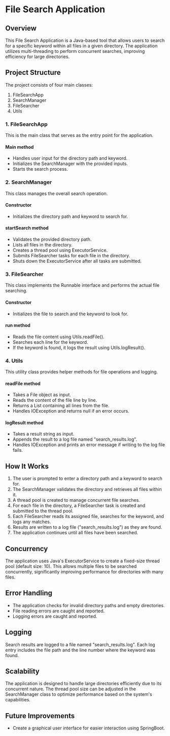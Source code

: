 
# File Search Application

## Overview
This File Search Application is a Java-based tool that allows users to search for a specific keyword within all files in a given directory. The application utilizes multi-threading to perform concurrent searches, improving efficiency for large directories.

## Project Structure

The project consists of four main classes:

1. FileSearchApp
2. SearchManager
3. FileSearcher
4. Utils

### 1. FileSearchApp

This is the main class that serves as the entry point for the application.

#### Main method
- Handles user input for the directory path and keyword.
- Initializes the SearchManager with the provided inputs.
- Starts the search process.

### 2. SearchManager

This class manages the overall search operation.

#### Constructor
- Initializes the directory path and keyword to search for.

#### startSearch method
- Validates the provided directory path.
- Lists all files in the directory.
- Creates a thread pool using ExecutorService.
- Submits FileSearcher tasks for each file in the directory.
- Shuts down the ExecutorService after all tasks are submitted.

### 3. FileSearcher

This class implements the Runnable interface and performs the actual file searching.

#### Constructor
- Initializes the file to search and the keyword to look for.

#### run method
- Reads the file content using Utils.readFile().
- Searches each line for the keyword.
- If the keyword is found, it logs the result using Utils.logResult().

### 4. Utils

This utility class provides helper methods for file operations and logging.

#### readFile method
- Takes a File object as input.
- Reads the content of the file line by line.
- Returns a List<String> containing all lines from the file.
- Handles IOException and returns null if an error occurs.

#### logResult method
- Takes a result string as input.
- Appends the result to a log file named "search_results.log".
- Handles IOException and prints an error message if writing to the log file fails.

## How It Works

1. The user is prompted to enter a directory path and a keyword to search for.
2. The SearchManager validates the directory and retrieves all files within it.
3. A thread pool is created to manage concurrent file searches.
4. For each file in the directory, a FileSearcher task is created and submitted to the thread pool.
5. Each FileSearcher reads its assigned file, searches for the keyword, and logs any matches.
6. Results are written to a log file ("search_results.log") as they are found.
7. The application continues until all files have been searched.

## Concurrency

The application uses Java's ExecutorService to create a fixed-size thread pool (default size: 10). This allows multiple files to be searched concurrently, significantly improving performance for directories with many files.

## Error Handling

- The application checks for invalid directory paths and empty directories.
- File reading errors are caught and reported.
- Logging errors are caught and reported.

## Logging

Search results are logged to a file named "search_results.log". Each log entry includes the file path and the line number where the keyword was found.

## Scalability

The application is designed to handle large directories efficiently due to its concurrent nature. The thread pool size can be adjusted in the SearchManager class to optimize performance based on the system's capabilities.

## Future Improvements

- Create a graphical user interface for easier interaction using SpringBoot.
